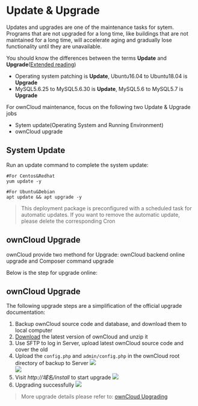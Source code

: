 # Update & Upgrade

Updates and upgrades are one of the maintenance tasks for sytem. Programs that are not upgraded for a long time, like buildings that are not maintained for a long time, will accelerate aging and gradually lose functionality until they are unavailable.

You should know the differences between the terms **Update** and **Upgrade**([Extended reading](https://support.websoft9.com/docs/faq/tech-upgrade.html#update-vs-upgrade))
- Operating system patching is **Update**, Ubuntu16.04 to Ubuntu18.04 is **Upgrade**
- MySQL5.6.25 to MySQL5.6.30 is **Update**, MySQL5.6 to MySQL5.7 is **Upgrade**

For ownCloud maintenance, focus on the following two Update & Upgrade jobs

- Sytem update(Operating System and Running Environment) 
- ownCloud upgrade 

## System Update

Run an update command to complete the system update:

``` shell
#For Centos&Redhat
yum update -y

#For Ubuntu&Debian
apt update && apt upgrade -y
```
> This deployment package is preconfigured with a scheduled task for automatic updates. If you want to remove the automatic update, please delete the corresponding Cron

## ownCloud Upgrade

ownCloud provide two methond for Upgrade: ownCloud backend online upgrade and Composer command upgrade  

Below is the step for upgrade online:

## ownCloud Upgrade

The following upgrade steps are a simplification of the official upgrade documentation:

1. Backup ownCloud source code and database, and download them to local computer
2. [Download](https://www.opencart.com/index.php?route=cms/download) the latest version of ownCloud and unzip it
3. Use SFTP to log in Server, upload latest ownCloud source code and cover the old
4. Upload the `config.php` and `admin/config.php` in the ownCloud root directory of backup to Server
   ![](https://libs.websoft9.com/Websoft9/DocsPicture/en/opencart/Opencart-update001-websoft9.png)  
   ![](https://libs.websoft9.com/Websoft9/DocsPicture/en/opencart/Opencart-update002-websoft9.png) 
5. Visit *http://域名/install* to start upgrade
   ![](https://libs.websoft9.com/Websoft9/DocsPicture/en/opencart/Opencart-update003-websoft9.png)  
6. Upgrading successfully
   ![](https://libs.websoft9.com/Websoft9/DocsPicture/en/opencart/Opencart-update004-websoft9.png)  

> More upgrade details please refer to: [ownCloud Upgrading](https://docs.opencart.com/en-gb/upgrading/)
